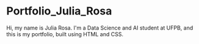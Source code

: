 # Portfolio_Julia_Rosa
Hi, my name is Julia Rosa. I'm a Data Science and AI student at UFPB, and this is my portfolio, built using HTML and CSS.
